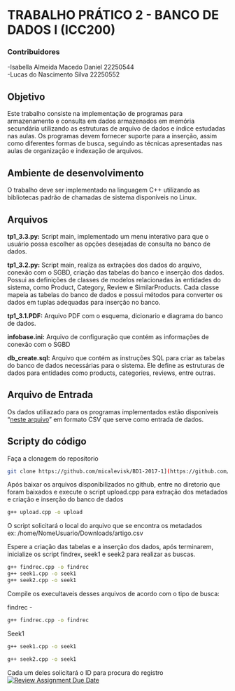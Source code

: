 # TRABALHO PRÁTICO 2 - BANCO DE DADOS I (ICC200)
### Contribuidores
-Isabella Almeida Macedo Daniel 22250544 \
-Lucas do Nascimento Silva 22250552


## Objetivo
Este trabalho consiste na implementação de programas para armazenamento e consulta em  dados armazenados em memória secundária utilizando as estruturas de arquivo de dados e índice estudadas nas aulas. Os programas devem fornecer suporte para a inserção, assim como diferentes formas de busca, seguindo as técnicas apresentadas nas aulas de organização e indexação de arquivos.


## Ambiente de desenvolvimento

O trabalho deve ser implementado na linguagem C++ utilizando as bibliotecas padrão de chamadas de sistema disponíveis no Linux.

## Arquivos

**tp1_3.3.py:** Script main, implementado um menu interativo para que o usuário possa escolher as opções desejadas de consulta no banco de dados.

**tp1_3.2.py:** Script main, realiza as extrações dos dados do arquivo, conexão com o SGBD, criação das tabelas do banco e inserção dos dados. Possui as definições de classes de modelos relacionadas às entidades do sistema, como Product, Category, Review e SimilarProducts. Cada classe mapeia as tabelas do banco de dados e possui métodos para converter os dados em tuplas adequadas para inserção no banco. 

**tp1_3.1.PDF:** Arquivo PDF com o esquema, dicionario e diagrama do banco de dados.

**infobase.ini:** Arquivo de configuração que contém as informações de conexão com o SGBD

**db_create.sql:** Arquivo que contém as instruções SQL para criar as tabelas do banco de dados necessárias para o sistema. Ele define as estruturas de dados para entidades como products, categories, reviews, entre outras.


## Arquivo de Entrada

Os dados utiliazado para os programas implementados estão disponíveis “[neste arquivo](https://drive.google.com/file/d/1EVoP0d9Wwzj1O6eoFIkel9I3cpe43Gbv/view?usp=sharing)”  em formato CSV que serve como entrada de dados.


## Scripty do código

Faça a clonagem do repositorio 
  
```sh
git clone https://github.com/micalevisk/BD1-2017-1](https://github.com/bd1-icomp-ufam/trabalho-pr-tico-2-bancos-de-dados-2024-2-tp1-isabella-lucas_nascimento
```

Após baixar os arquivos disponibilizados no github, entre no diretorio que foram baixados e execute o script upload.cpp para extração dos metadados e criação e inserção do banco de dados
```sh
g++ upload.cpp -o upload
```
O script solicitará o local do arquivo que se encontra os metadados\
ex: /home/NomeUsuario/Downloads/artigo.csv

Espere a criação das tabelas e a inserção dos dados, após terminarem, inicialize os script findrex, seek1 e seek2 para realizar as buscas.
```sh
g++ findrec.cpp -o findrec
g++ seek1.cpp -o seek1
g++ seek2.cpp -o seek1
```
Compile os execultaveis desses arquivos de acordo com o tipo de busca:

findrec - 

```sh
g++ findrec.cpp -o findrec
```

Seek1 

```sh
g++ seek1.cpp -o seek1 
```

```sh
g++ seek2.cpp -o seek1
```


Cada um deles solicitará o ID para procura do registro
[![Review Assignment Due Date](https://classroom.github.com/assets/deadline-readme-button-22041afd0340ce965d47ae6ef1cefeee28c7c493a6346c4f15d667ab976d596c.svg)](https://classroom.github.com/a/qqQZEoeb)
